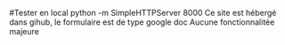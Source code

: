 #Tester en local
python -m SimpleHTTPServer 8000
Ce site est hébergé dans gihub, le formulaire est de type google doc
Aucune fonctionnalitée majeure